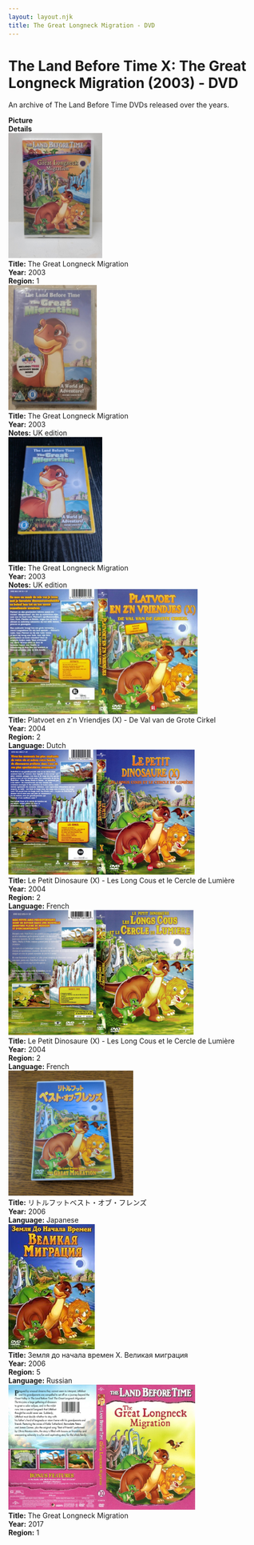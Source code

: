```yaml
---
layout: layout.njk
title: The Great Longneck Migration - DVD
---
```


# The Land Before Time X: The Great Longneck Migration (2003) - DVD

An archive of The Land Before Time DVDs released over the years.

<div class="item-table">
  <div class="item-header">
    <div class="item-image"><strong>Picture</strong></div>
    <div class="item-details"><strong>Details</strong></div>
  </div>

  <div class="item-entry">
  <div class="item-image">
    <a href="/images/media/dvd/10/US2003.jpg" data-lightbox="books" data-title="The Great Longneck Migration">
        <div class="img-box">
          <img src="/images/media/dvd/10/US2003.jpg" alt="The Great Longneck Migration" style="height:250px; object-fit:cover;" / loading="lazy">
        </div>
      </a>
  </div>
  <div class="item-details">
    <strong>Title:</strong> The Great Longneck Migration<br/>
      <strong>Year:</strong> 2003<br/>
      <strong>Region:</strong> 1<br/>
  </div>
</div>

<div class="item-entry">
  <div class="item-image">
    <a href="/images/media/dvd/10/lbt10-dvd-UK.jpg" data-lightbox="books" data-title="The Great Longneck Migration">
        <div class="img-box">
          <img src="/images/media/dvd/10/lbt10-dvd-UK.jpg" alt="The Great Longneck Migration" style="height:250px; object-fit:cover;" / loading="lazy">
        </div>
      </a>
  </div>
  <div class="item-details">
    <strong>Title:</strong> The Great Longneck Migration<br/>
      <strong>Year:</strong> 2003<br/>
      <strong>Notes:</strong> UK edition<br/>
  </div>
</div>

<div class="item-entry">
  <div class="item-image">
    <a href="/images/media/dvd/10/lbt10-dvd-irish.jpg" data-lightbox="books" data-title="The Great Longneck Migration">
        <div class="img-box">
          <img src="/images/media/dvd/10/lbt10-dvd-irish.jpg" alt="The Great Longneck Migration" style="height:250px; object-fit:cover;" / loading="lazy">
        </div>
      </a>
  </div>
  <div class="item-details">
    <strong>Title:</strong> The Great Longneck Migration<br/>
      <strong>Year:</strong> 2003<br/>
      <strong>Notes:</strong> UK edition<br/>
  </div>
</div>


<div class="item-entry">
  <div class="item-image">
    <a href="/images/media/dvd/10/platvoet-en-zijn-vriendjes-de-val-van-de-grote-cirkel-dvd-nl.jpg" data-lightbox="books" data-title="Platvoet en z'n Vriendjes (X) - De Val van de Grote Cirkel">
        <div class="img-box">
          <img src="/images/media/dvd/10/platvoet-en-zijn-vriendjes-de-val-van-de-grote-cirkel-dvd-nl.jpg" alt="Platvoet en z'n Vriendjes (X) - De Val van de Grote Cirkel" style="height:250px; object-fit:cover;" / loading="lazy">
        </div>
      </a>
  </div>
  <div class="item-details">
    <strong>Title:</strong> Platvoet en z'n Vriendjes (X) - De Val van de Grote Cirkel<br/>
      <strong>Year:</strong> 2004<br/>
      <strong>Region:</strong> 2<br/>
      <strong>Language:</strong> Dutch<br/>
  </div>
</div>

  <div class="item-entry">
  <div class="item-image">
    <a href="/images/media/dvd/10/le-petit-dinosaure-vol-10-les-longs-cous-et-le-cercle-de-la-lumiere-v2-17580709112014_orig.jpg" data-lightbox="books" data-title="Le Petit Dinosaure (X) - Les Long Cous et le Cercle de Lumière">
        <div class="img-box">
          <img src="/images/media/dvd/10/le-petit-dinosaure-vol-10-les-longs-cous-et-le-cercle-de-la-lumiere-v2-17580709112014_orig.jpg" alt="Le Petit Dinosaure (X) - Les Long Cous et le Cercle de Lumière" style="height:250px; object-fit:cover;" / loading="lazy">
        </div>
      </a>
  </div>
  <div class="item-details">
    <strong>Title:</strong> Le Petit Dinosaure (X) - Les Long Cous et le Cercle de Lumière<br/>
      <strong>Year:</strong> 2004<br/>
      <strong>Region:</strong> 2<br/>
      <strong>Language:</strong> French<br/>
  </div>
</div>


<div class="item-entry">
  <div class="item-image">
    <a href="/images/media/dvd/10/le-petit-dinosaure-vol-10-les-longs-cous-et-le-cercle-de-la-lumiere-09184704022007_orig.jpg" data-lightbox="books" data-title="Le Petit Dinosaure (X) - Les Long Cous et le Cercle de Lumière">
        <div class="img-box">
          <img src="/images/media/dvd/10/le-petit-dinosaure-vol-10-les-longs-cous-et-le-cercle-de-la-lumiere-09184704022007_orig.jpg" alt="Le Petit Dinosaure (X) - Les Long Cous et le Cercle de Lumière" style="height:250px; object-fit:cover;" / loading="lazy">
        </div>
      </a>
  </div>
  <div class="item-details">
    <strong>Title:</strong> Le Petit Dinosaure (X) - Les Long Cous et le Cercle de Lumière<br/>
      <strong>Year:</strong> 2004<br/>
      <strong>Region:</strong> 2<br/>
      <strong>Language:</strong> French<br/>
  </div>
</div>

  <div class="item-entry" id="lbt10ja2006-32">
    <div class="item-image"
      <a href="/images/media/dvd/10/lbt10ja2006.jpg" data-lightbox="books" data-title="リトルフットベスト・オブ・フレンズ">
        <div class="img-box">
          <img src="/images/media/dvd/10/lbt10ja2006.jpg" alt="リトルフットベスト・オブ・フレンズ" style="height:250px; object-fit:cover;" / loading="lazy">
        </div>
      </a>
    </div>
    <div class="item-details">
      <strong>Title:</strong> リトルフットベスト・オブ・フレンズ<br/>
      <strong>Year:</strong> 2006<br/>
      <strong>Language:</strong> Japanese<br/>
    </div>
  </div>

<div class="item-entry">
  <div class="item-image">
    <a href="/images/media/dvd/10/russianlbt10dvd_orig.jpg" data-lightbox="books" data-title="Земля до начала времен X. Великая миграция">
        <div class="img-box">
          <img src="/images/media/dvd/10/russianlbt10dvd_orig.jpg" alt="Земля до начала времен X. Великая миграция" style="height:250px; object-fit:cover;" / loading="lazy">
        </div>
      </a>
  </div>
  <div class="item-details">
    <strong>Title:</strong> Земля до начала времен X. Великая миграция<br/>
      <strong>Year:</strong> 2006<br/>
      <strong>Region:</strong> 5<br/>
      <strong>Language:</strong> Russian<br/>
  </div>
</div>

<div class="item-entry">
  <div class="item-image">
    <a href="/images/media/dvd/10/greatlongneckmigrationdvd-2017-r1_orig.jpg" data-lightbox="books" data-title="The Great Longneck Migration">
        <div class="img-box">
          <img src="/images/media/dvd/10/greatlongneckmigrationdvd-2017-r1_orig.jpg" alt="The Great Longneck Migration" style="height:250px; object-fit:cover;" / loading="lazy">
        </div>
      </a>
  </div>
  <div class="item-details">
    <strong>Title:</strong> The Great Longneck Migration<br/>
      <strong>Year:</strong> 2017<br/>
      <strong>Region:</strong> 1<br/>
  </div>
</div>



</div>